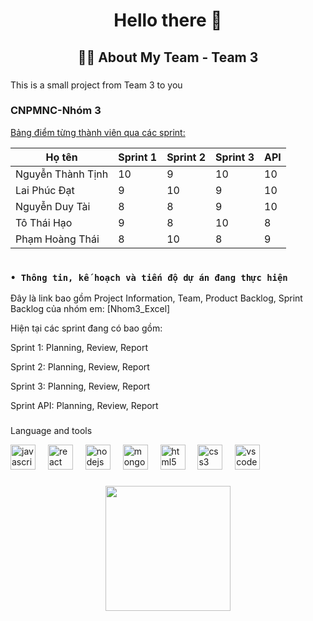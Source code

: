 <h1 align="center">Hello there 👋</h1>

###

<h2 align="center">👩‍💻  About My Team - Team 3</h2>

###

<p align="left">
  <span class="animated-text">This is a small project from Team 3 to you</span>
</p>

###

### CNPMNC-Nhóm 3 
<ins> Bảng điểm từng thành viên qua các sprint: </code>

| Họ tên | Sprint 1 | Sprint 2 | Sprint 3 | API |
|---|---|---|---|---|
| Nguyễn Thành Tịnh | 10 | 9 | 10 | 10 |
| Lai Phúc Đạt | 9 | 10 | 9 | 10 |
| Nguyễn Duy Tài | 8 | 8 | 9 | 10 |
| Tô Thái Hạo | 9 | 8 | 10 | 8 |
| Phạm Hoàng Thái | 8 | 10 | 8 | 9 |

### <b><Code> • Thông tin, kế hoạch và tiến độ dự án đang thực hiện </code></b>

Đây là link bao gồm Project Information, Team, Product Backlog, Sprint Backlog của nhóm em: [Nhom3_Excel]

Hiện tại các sprint đang có bao gồm:

Sprint 1: Planning, Review, Report

Sprint 2: Planning, Review, Report

Sprint 3: Planning, Review, Report

Sprint API: Planning, Review, Report

###

<p align="left">Language and tools</p>

<div align="left">
  <img src="https://cdn.jsdelivr.net/gh/devicons/devicon/icons/javascript/javascript-original.svg" height="40" alt="javascript logo"  />
  <img width="12" />
  <img src="https://cdn.jsdelivr.net/gh/devicons/devicon/icons/react/react-original.svg" height="40" alt="react logo"  />
  <img width="12" />
  <img src="https://cdn.jsdelivr.net/gh/devicons/devicon/icons/nodejs/nodejs-original.svg" height="40" alt="nodejs logo"  />
  <img width="12" />
  <img src="https://cdn.jsdelivr.net/gh/devicons/devicon/icons/mongodb/mongodb-original.svg" height="40" alt="mongodb logo"  />
  <img width="12" />
  <img src="https://cdn.jsdelivr.net/gh/devicons/devicon/icons/html5/html5-original.svg" height="40" alt="html5 logo"  />
  <img width="12" />
  <img src="https://cdn.jsdelivr.net/gh/devicons/devicon/icons/css3/css3-original.svg" height="40" alt="css3 logo"  />
  <img width="12" />
  <img src="https://cdn.jsdelivr.net/gh/devicons/devicon/icons/vscode/vscode-original.svg" height="40" alt="vscode logo"  />
</div>

###

<div align="center">
  <img height="200" src="https://i.giphy.com/media/v1.Y2lkPTc5MGI3NjExMmR2NzlvYzVjeGIzY3c3aDA3ajJhdW50bThqdm9rcDdkNTFwZzVtcSZlcD12MV9pbnRlcm5hbF9naWZfYnlfaWQmY3Q9dg/12qxR8tbj3qvq23V7z/giphy.gif"  />
</div>


